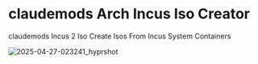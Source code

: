 # claudemods Arch Incus Iso Creator
claudemods Incus 2 Iso
Create Isos From Incus System Containers

![2025-04-27-023241_hyprshot](https://github.com/user-attachments/assets/75ea9208-2ba6-43c0-800b-c60dc6fc08c1)
